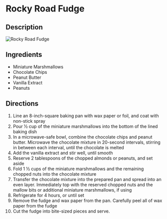 # Rocky Road Fudge

## Description
![Rocky Road Fudge](https://www.themealdb.com/images/media/meals/vtxyxv1483567157.jpg "Rocky Road Fudge")

## Ingredients
- Miniature Marshmallows
- Chocolate Chips
- Peanut Butter
- Vanilla Extract
- Peanuts

## Directions
1. Line an 8-inch-square baking pan with wax paper or foil, and coat with non-stick spray
2. Pour ½ cup of the miniature marshmallows into the bottom of the lined baking dish
3. In a microwave-safe bowl, combine the chocolate chips and peanut butter. Microwave the chocolate mixture in 20-second intervals, stirring in between each interval, until the chocolate is melted
4. Add the vanilla extract and stir well, until smooth
5. Reserve 2 tablespoons of the chopped almonds or peanuts, and set aside
6. Fold 1 ½ cups of the miniature marshmallows and the remaining chopped nuts into the chocolate mixture
7. Transfer the chocolate mixture into the prepared pan and spread into an even layer. Immediately top with the reserved chopped nuts and the mallow bits or additional miniature marshmallows, if using
8. Refrigerate for 4 hours, or until set
9. Remove the fudge and wax paper from the pan. Carefully peel all of wax paper from the fudge
10. Cut the fudge into bite-sized pieces and serve.
